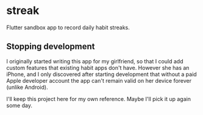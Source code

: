 # streak

Flutter sandbox app to record daily habit streaks.

## Stopping development

I originally started writing this app for my girlfriend, so that I could add custom features that existing habit apps don't have. However she has an iPhone, and I only discovered after starting development that without a paid Apple developer account the app can't remain valid on her device forever (unlike Android).

I'll keep this project here for my own reference. Maybe I'll pick it up again some day.
